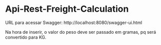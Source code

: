 # Api-Rest-Freight-Calculation

URL para acessar Swagger: http://localhost:8080/swagger-ui.html

Na hora de inserir, o valor do peso deve ser passado em gramas, pq será convertido para KG.
